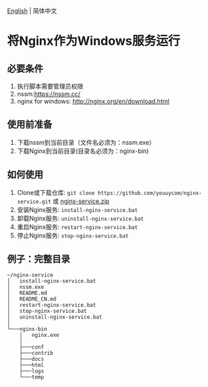 [English](./README.md) | 简体中文

# 将Nginx作为Windows服务运行

## 必要条件
1. 执行脚本需要管理员权限
2. nssm:https://nssm.cc/
3. nginx for windows: http://nginx.org/en/download.html

## 使用前准备
1. 下载nssm到当前目录（文件名必须为：nssm.exe）
2. 下载Nginx到当前目录(目录名必须为：nginx-bin)

## 如何使用
1. Clone或下载仓库: `git clone https://github.com/youuycom/nginx-service.git` 或 [nginx-service.zip](https://github.com/youuycom/nginx-service/archive/master.zip)
2. 安装Nginx服务: `install-nginx-service.bat`
3. 卸载Nginx服务: `uninstall-nginx-service.bat`
4. 重启Nginx服务: `restart-nginx-service.bat`
5. 停止Nginx服务: `stop-nginx-service.bat`

## 例子：完整目录
```
~/nginx-service
│   install-nginx-service.bat
│   nssm.exe
│   README.md
│   README_CN.md
│   restart-nginx-service.bat
│   stop-nginx-service.bat
│   uninstall-nginx-service.bat
│
└───nginx-bin
    │   nginx.exe
    │
    ├───conf
    ├───contrib
    ├───docs
    ├───html
    ├───logs
    └───temp
```